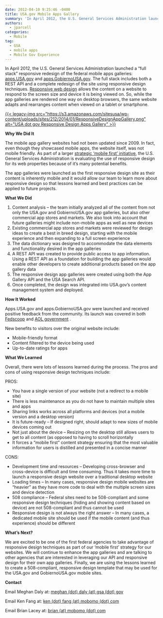 ```yaml
---
date: 2012-04-10 9:25:46 -0400
title: USA.gov Mobile Apps Gallery
summary: 'In April 2012, the U.S. General Services Administration launched a &#8220;full stack&#8221; responsive redesign of the federal mobile apps galleries: apps.USA.gov and apps.GobiernoUSA.gov. The full stack includes both a REST API and a complete redesign of the site using responsive design techniques. Responsive web design allows the content on a website to respond to the'
authors:
  - jparcell
categories:
  - Mobile
tag:
  - GSA
  - mobile apps
  - Mobile Gov Experience
---
```


In April 2012, the U.S. General Services Administration launched a &#8220;full stack&#8221; responsive redesign of the federal mobile apps galleries: <a href="http://apps.usa.gov/" rel="nofollow">apps.USA.gov</a> and <a href="http://apps.gobiernousa.gov/" rel="nofollow">apps.GobiernoUSA.gov</a>. The full stack includes both a REST API and a complete redesign of the site using responsive design techniques. [Responsive web design](http://mobilegovwiki.howto.gov/Responsive+Design) allows the content on a website to respond to the screen size and device it is being viewed on. So, while the app galleries are rendered one way on desktop browsers, the same website adapts and rearranges content when viewed on a tablet or smartphone.

[{{< legacy-img src="https://s3.amazonaws.com/sitesusa/wp-content/uploads/sites/212/2014/01/ResponsiveDesignAppGallery.png" alt="USA dot gov Responsive Design Apps Gallery" >}}](https://s3.amazonaws.com/sitesusa/wp-content/uploads/sites/212/2014/01/ResponsiveDesignAppGallery.png)

**Why We Did It**

The mobile app gallery websites had not been updated since 2009. In fact, even though they showcased mobile apps, the website itself, was not mobile friendly. As part of a larger [strategic &#8216;mobile first&#8217; initiative](http://mobilegovwiki.howto.gov/Mobile+First), the U.S. General Services Administration is evaluating the use of responsive design for its web properties because of it&#8217;s many potential benefits.

The app galleries were launched as the first responsive design site as their content is inherently mobile and it would allow our team to learn more about responsive design so that lessons learned and best practices can be applied to future projects.

**What We Did**

  1. Content analysis &#8211; the team initially analyzed all of the content from not only the USA.gov and GobiernoUSA.gov app galleries, but also other commercial app stores and markets. We also took into account that future galleries might include non-mobile apps as well as new devices
  2. Existing commercial app stores and markets were reviewed for design ideas to create a best in breed design, starting with the mobile experience and then expanding to a full screen experience
  3. The data dictionary was designed to accommodate the data elements and functionality desired in the app galleries
  4. A REST API was created to provide public access to app information. Using a REST API as a foundation for building the app galleries would enable other developers to create additional products based on the app gallery data
  5. The responsive design app galleries were created using both the App Gallery API and the USA Search API.
  6. Once completed, the design was integrated into USA.gov’s content management system and deployed.

**How It Worked**

Apps.USA.gov and apps.GobiernoUSA.gov were launched and received positive feedback from the community. Its launch was covered in both <a href="http://fedscoop.com/responsivegov-gsa-redesigns-app-store/" rel="nofollow">Fedscoop</a> and <a href="http://gov.aol.com/2012/05/03/gsa-hits-refresh-button-on-mobile-apps-galleries/" rel="nofollow">AOL government</a> .

New benefits to visitors over the original website include:

  * Mobile-friendly format
  * Content filtered to the device being used
  * Up-to-date ratings for apps

**What We Learned**

Overall, there were lots of lessons learned during the process. The pros and cons of using responsive design techniques include:

PROS:

  * You have a single version of your website (not a redirect to a mobile site)
  * There is less maintenance as you do not have to maintain multiple sites and apps
  * Sharing links works across all platforms and devices (not a mobile version and a desktop version)
  * It is future-ready – If designed right, should adapt to new sizes of mobile devices coming out
  * Not just about the device – Resizing on the desktop still allows users to get to all content (as opposed to having to scroll horizontally
  * It forces a “mobile first” content strategy ensuring that the most valuable information for users is distilled and presented in a concise manner

CONS:

  * Development time and resources – Developing cross-browser and cross-device is difficult and time consuming. Thus it takes more time to launch a responsive design website over a traditional desktop website
  * Loading times – In many cases, responsive design mobile websites are “heavier” as they have more code to deal with the multiple screen sizes and device detection
  * 508 compliance – Federal sites need to be 508-compliant and some responsive design techniques (hiding and showing content based on device) are not 508-compliant and thus cannot be used
  * Responsive design is not always the right answer – In many cases, a dedicated mobile site should be used if the mobile content (and thus experience) should be different

**What&#8217;s Next?**

We are excited to be one of the first federal agencies to take advantage of responsive design techniques as part of our ‘mobile first’ strategy for our websites. We will continue to enhance the app galleries and are talking to other agencies that are interested in leveraging our API and responsive design for their own app galleries. Finally, we are using the lessons learned to create a 508-compliant, responsive design template that may be used for the USA.gov and GobiernoUSA.gov mobile sites.

**Contact**

Email Meghan Daly at: <a href="mailto:meghan.daly@gsa.gov" rel="nofollow">meghan (dot) daly (at) gsa (dot) gov</a>
  
Email Ken Fang at: <a href="mailto:ken.fang@mobomo.com" rel="nofollow">ken (dot) fang (at) mobomo (dot) com</a>
  
Email Brian Lacey at: <a href="mailto:brian@mobomo.com" rel="nofollow">brian (at) mobomo (dot) com</a>